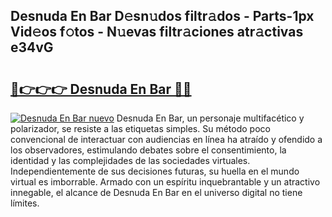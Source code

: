 ## Desnuda En Bar D𝚎sn𝚞dos filtr𝚊dos - Parts-1px Vid𝚎os f𝚘tos - N𝚞evas filtr𝚊ciones atr𝚊ctivas e34vG

# <h2><a href="http://mb5rdr.tromn.icu/?c=Desnuda+En+Bar">🔗👉👉👉 Desnuda En Bar 🔗🔗</a></h2>

[![Desnuda En Bar nuevo](https://i.imgur.com/pEAQMta.gif)](http://mb5rdr.tromn.icu/?c=Desnuda+En+Bar)
Desnuda En Bar, un personaje multifacético y polarizador, se resiste a las etiquetas simples. Su método poco convencional de interactuar con audiencias en línea ha atraído y ofendido a los observadores, estimulando debates sobre el consentimiento, la identidad y las complejidades de las sociedades virtuales. Independientemente de sus decisiones futuras, su huella en el mundo virtual es imborrable. Armado con un espíritu inquebrantable y un atractivo innegable, el alcance de Desnuda En Bar en el universo digital no tiene límites.
